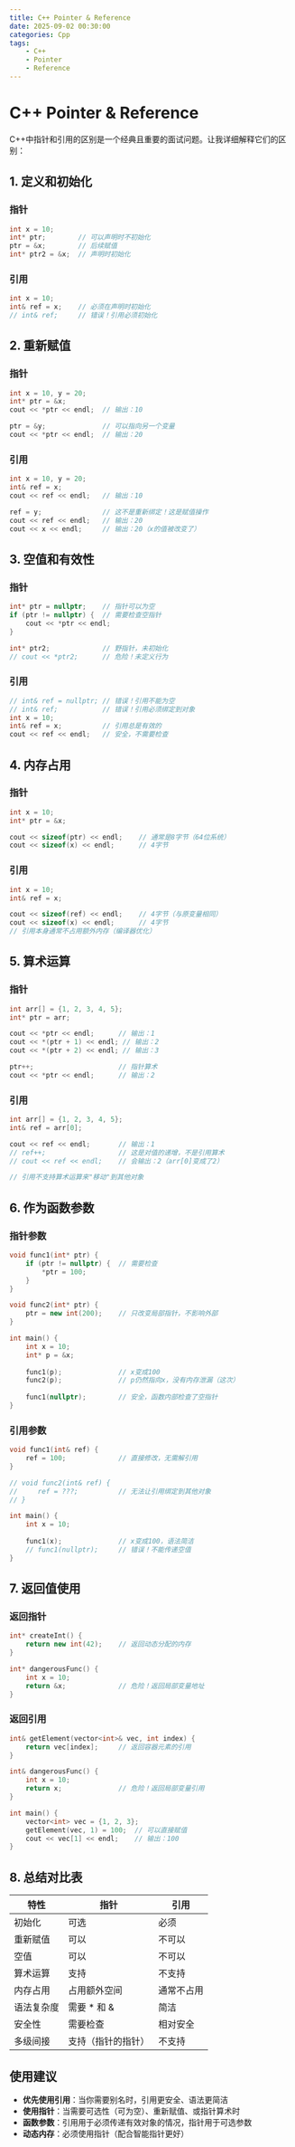 ```yaml
---
title: C++ Pointer & Reference
date: 2025-09-02 00:30:00
categories: Cpp
tags:
    - C++
    - Pointer
    - Reference
---
```

# C++ Pointer & Reference
C++中指针和引用的区别是一个经典且重要的面试问题。让我详细解释它们的区别：

## 1. 定义和初始化

### 指针
```cpp
int x = 10;
int* ptr;        // 可以声明时不初始化
ptr = &x;        // 后续赋值
int* ptr2 = &x;  // 声明时初始化
```

### 引用
```cpp
int x = 10;
int& ref = x;    // 必须在声明时初始化
// int& ref;     // 错误！引用必须初始化
```

## 2. 重新赋值

### 指针
```cpp
int x = 10, y = 20;
int* ptr = &x;
cout << *ptr << endl;  // 输出：10

ptr = &y;              // 可以指向另一个变量
cout << *ptr << endl;  // 输出：20
```

### 引用
```cpp
int x = 10, y = 20;
int& ref = x;
cout << ref << endl;   // 输出：10

ref = y;               // 这不是重新绑定！这是赋值操作
cout << ref << endl;   // 输出：20
cout << x << endl;     // 输出：20（x的值被改变了）
```

## 3. 空值和有效性

### 指针
```cpp
int* ptr = nullptr;    // 指针可以为空
if (ptr != nullptr) {  // 需要检查空指针
    cout << *ptr << endl;
}

int* ptr2;             // 野指针，未初始化
// cout << *ptr2;      // 危险！未定义行为
```

### 引用
```cpp
// int& ref = nullptr; // 错误！引用不能为空
// int& ref;           // 错误！引用必须绑定到对象
int x = 10;
int& ref = x;          // 引用总是有效的
cout << ref << endl;   // 安全，不需要检查
```

## 4. 内存占用

### 指针
```cpp
int x = 10;
int* ptr = &x;

cout << sizeof(ptr) << endl;    // 通常是8字节（64位系统）
cout << sizeof(x) << endl;      // 4字节
```

### 引用
```cpp
int x = 10;
int& ref = x;

cout << sizeof(ref) << endl;    // 4字节（与原变量相同）
cout << sizeof(x) << endl;      // 4字节
// 引用本身通常不占用额外内存（编译器优化）
```

## 5. 算术运算

### 指针
```cpp
int arr[] = {1, 2, 3, 4, 5};
int* ptr = arr;

cout << *ptr << endl;      // 输出：1
cout << *(ptr + 1) << endl; // 输出：2
cout << *(ptr + 2) << endl; // 输出：3

ptr++;                     // 指针算术
cout << *ptr << endl;      // 输出：2
```

### 引用
```cpp
int arr[] = {1, 2, 3, 4, 5};
int& ref = arr[0];

cout << ref << endl;       // 输出：1
// ref++;                  // 这是对值的递增，不是引用算术
// cout << ref << endl;    // 会输出：2（arr[0]变成了2）

// 引用不支持算术运算来"移动"到其他对象
```

## 6. 作为函数参数

### 指针参数
```cpp
void func1(int* ptr) {
    if (ptr != nullptr) {  // 需要检查
        *ptr = 100;
    }
}

void func2(int* ptr) {
    ptr = new int(200);    // 只改变局部指针，不影响外部
}

int main() {
    int x = 10;
    int* p = &x;
    
    func1(p);              // x变成100
    func2(p);              // p仍然指向x，没有内存泄漏（这次）
    
    func1(nullptr);        // 安全，函数内部检查了空指针
}
```

### 引用参数
```cpp
void func1(int& ref) {
    ref = 100;             // 直接修改，无需解引用
}

// void func2(int& ref) {
//     ref = ???;          // 无法让引用绑定到其他对象
// }

int main() {
    int x = 10;
    
    func1(x);              // x变成100，语法简洁
    // func1(nullptr);     // 错误！不能传递空值
}
```

## 7. 返回值使用

### 返回指针
```cpp
int* createInt() {
    return new int(42);    // 返回动态分配的内存
}

int* dangerousFunc() {
    int x = 10;
    return &x;             // 危险！返回局部变量地址
}
```

### 返回引用
```cpp
int& getElement(vector<int>& vec, int index) {
    return vec[index];     // 返回容器元素的引用
}

int& dangerousFunc() {
    int x = 10;
    return x;              // 危险！返回局部变量引用
}

int main() {
    vector<int> vec = {1, 2, 3};
    getElement(vec, 1) = 100;  // 可以直接赋值
    cout << vec[1] << endl;    // 输出：100
}
```

## 8. 总结对比表

| 特性 | 指针 | 引用 |
|------|------|------|
| 初始化 | 可选 | 必须 |
| 重新赋值 | 可以 | 不可以 |
| 空值 | 可以 | 不可以 |
| 算术运算 | 支持 | 不支持 |
| 内存占用 | 占用额外空间 | 通常不占用 |
| 语法复杂度 | 需要 * 和 & | 简洁 |
| 安全性 | 需要检查 | 相对安全 |
| 多级间接 | 支持（指针的指针） | 不支持 |

## 使用建议

- **优先使用引用**：当你需要别名时，引用更安全、语法更简洁
- **使用指针**：当需要可选性（可为空）、重新赋值、或指针算术时
- **函数参数**：引用用于必须传递有效对象的情况，指针用于可选参数
- **动态内存**：必须使用指针（配合智能指针更好）